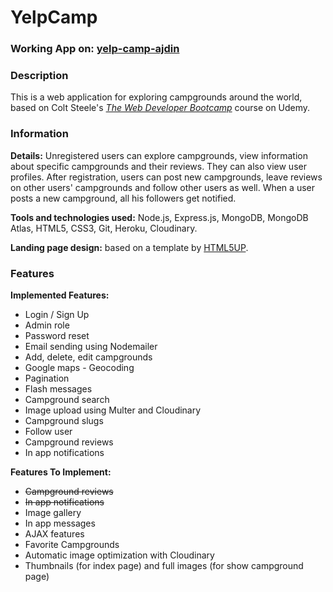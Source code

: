 # YelpCamp
### Working App on: [yelp-camp-ajdin](http://yelp-camp-ajdin.herokuapp.com)

### Description
This is a web application for exploring campgrounds around the world, based on Colt Steele's [*The Web Developer Bootcamp*](https://www.udemy.com/course/the-web-developer-bootcamp/) course on Udemy.

### Information
**Details:** Unregistered users can explore campgrounds, view information about specific campgrounds and their reviews. They can also view user profiles.
After registration, users can post new campgrounds, leave reviews on other users' campgrounds and follow other users as well. When a user posts a new campground, all his followers get notified.

**Tools and technologies used:** Node.js, Express.js, MongoDB, MongoDB Atlas, HTML5, CSS3, Git, Heroku, Cloudinary.

**Landing page design:** based on a template by [HTML5UP](https://html5up.net/alpha).

### Features
**Implemented Features:**
- Login / Sign Up
- Admin role
- Password reset
- Email sending using Nodemailer
- Add, delete, edit campgrounds
- Google maps - Geocoding
- Pagination
- Flash messages
- Campground search
- Image upload using Multer and Cloudinary
- Campground slugs
- Follow user
- Campground reviews
- In app notifications

**Features To Implement:**
- ~~Campground reviews~~
- ~~In app notifications~~
- Image gallery
- In app messages
- AJAX features
- Favorite Campgrounds
- Automatic image optimization with Cloudinary
- Thumbnails (for index page) and full images (for show campground page)